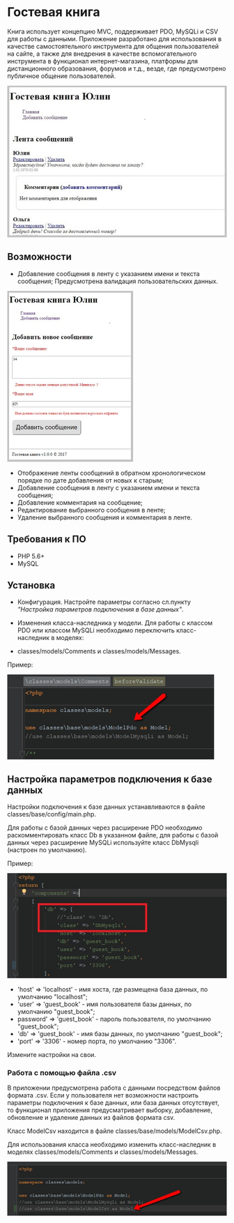 # Гостевая книга
Книга использует концепцию MVC, поддерживает PDO, MySQLi и CSV для работы с данными.
Приложение разработано для  использования в качестве самостоятельного инструмента  для  общения  пользователей на сайте, а также для внедрения в качестве вспомогательного инструмента в функционал интернет-магазина, платформы для дистанционного образования, форумов  и т.д., везде, где предусмотрено публичное общение пользователей.

![Интерфейс](screenshots/interface.jpg)

## Возможности
+ Добавление сообщения в ленту с указанием имени и текста сообщения;
Предусмотрена валидация пользовательских данных.

![Валидация](screenshots/validation.jpg)

+ Отображение ленты сообщений в обратном хронологическом порядке  по дате добавления от новых к старым;
+ Добавление сообщения в ленту с указанием имени и текста сообщения;
+ Добавление комментария на сообщение;
+ Редактирование выбранного сообщения в ленте;
+ Удаление выбранного сообщения и комментария в ленте.

## Требования к ПО
+ PHP 5.6+
+ MySQL


## Установка
+ Конфигурация. 
Настройте параметры согласно сл.пункту _"Настройка параметров подключения в базе данных"_.

+ Изменения класса-наследника у модели. Для работы с классом PDO или классом MySQLi необходимо переключить класс-наследник в моделях:
 - classes/models/Comments и classes/models/Messages.
 
Пример:
 
 ![Классы моделей](screenshots/models.jpg)

## Настройка параметров подключения к базе данных
Настройки подключения к базе данных устанавливаются в файле classes/base/config/main.php.

Для работы с базой данных через расширение PDO необходимо раскомментировать класс Db в указанном файле, для работы с базой данных через расширение MySQLi используйте  класс DbMysqli (настроен по умолчанию).

Пример:

![Интерфейс](screenshots/config.jpg)

+ 'host' => 'localhost' - имя хоста, где размещена база данных, по умолчанию "localhost";
+ 'user' => 'guest_book' - имя пользователя базы данных, по умолчанию "guest_book";
+ password' => 'guest_book' - пароль пользователя, по умолчанию "guest_book";
+ 'db' => 'guest_book' - имя базы данных, по умолчанию "guest_book";
+ 'port' => '3306' - номер порта, по умолчанию "3306".

Измените настройки на свои.

### Работа с помощью файла .csv
В приложении предусмотрена работа с данными посредством файлов формата .csv. 
Если у пользователя нет возможности настроить параметры подключения к базе данных, или база данных отсутствует, то функционал приложения предусматривает  выборку, добавление, обновление и удаление данных из файлов формата csv.

Класс ModelCsv находится в файле classes/base/models/ModelCsv.php.

Для использования класса необходимо изменить класс-наследник в моделях classes/models/Comments и classes/models/Messages.

![Csv](screenshots/Csv.jpg)